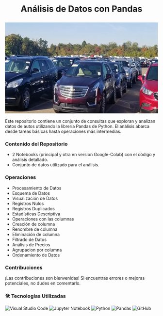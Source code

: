 # <p align="center">Análisis de Datos con Pandas</p>

<p align="center">
<img src="src\image01.png"  height=300 weight=700>
</p>



Este repositorio contiene un conjunto de consultas que exploran y analizan datos de autos utilizando la librería Pandas de Python. El análisis abarca desde tareas básicas hasta operaciones más intermedias.

### Contenido del Repositorio

- 2 Notebooks (principal y otra en version Google-Colab) con el código y análisis detallado.
- Conjunto de datos utilizado para el análisis.


### Operaciones 
- Procesamiento de Datos
- Esquema de Datos
- Visualización de Datos 
- Registros Nulos
- Registros Duplicados
- Estadísticas Descriptiva 
- Operaciones con las columnas
- Creación de columna
- Renombre de columna
- Eliminación de columna
- Filtrado de Datos
- Análisis de Precios
- Agrupacion por columna
- Ordenamiento de Datos

### Contribuciones

¡Las contribuciones son bienvenidas! Si encuentras errores o mejoras potenciales, no dudes en comentarlo.

### 🛠 Tecnologías Utilizadas

![Visual Studio Code](https://img.shields.io/badge/Colab-F9AB00?style=for-the-badge&logo=googlecolab&color=525252)
![Jupyter Notebook](https://img.shields.io/badge/jupyter-%23FA0F00.svg?style=for-the-badge&logo=jupyter&logoColor=white)
![Python](https://img.shields.io/badge/python-3670A0?style=for-the-badge&logo=python&logoColor=ffdd54)
![Pandas](https://img.shields.io/badge/pandas-%23150458.svg?style=for-the-badge&logo=pandas&logoColor=white)
![GitHub](https://img.shields.io/badge/github-%23121011.svg?style=for-the-badge&logo=github&logoColor=white)
